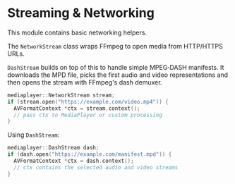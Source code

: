 # Streaming & Networking

This module contains basic networking helpers.

The `NetworkStream` class wraps FFmpeg to open media from HTTP/HTTPS URLs.

`DashStream` builds on top of this to handle simple MPEG‑DASH manifests. It
downloads the MPD file, picks the first audio and video representations and then
opens the stream with FFmpeg's dash demuxer.

```cpp
mediaplayer::NetworkStream stream;
if (stream.open("https://example.com/video.mp4")) {
  AVFormatContext *ctx = stream.context();
  // pass ctx to MediaPlayer or custom processing
}
```

Using `DashStream`:

```cpp
mediaplayer::DashStream dash;
if (dash.open("https://example.com/manifest.mpd")) {
  AVFormatContext *ctx = dash.context();
  // ctx contains the selected audio and video streams
}
```
